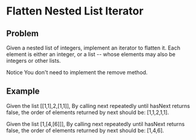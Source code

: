 Flatten Nested List Iterator
===

## Problem

Given a nested list of integers, implement an iterator to flatten it.
Each element is either an integer, or a list -- whose elements may also be integers or other lists.

 Notice
You don't need to implement the remove method.



## Example



Given the list [[1,1],2,[1,1]], By calling next repeatedly until hasNext returns false, the order of elements returned by next should be: [1,1,2,1,1].


Given the list [1,[4,[6]]], By calling next repeatedly until hasNext returns false, the order of elements returned by next should be: [1,4,6].

